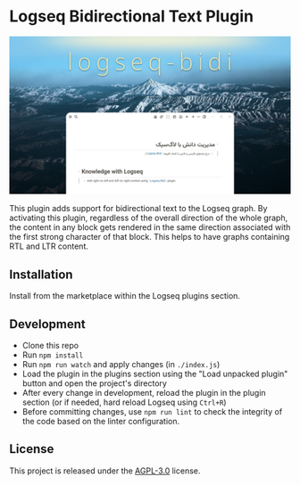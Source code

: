 # Logseq Bidirectional Text Plugin

![logseq-bidi](./images/logseq-bidi-promo-01-hd.jpg)

This plugin adds support for bidirectional text to the Logseq graph. By activating
this plugin, regardless of the overall direction of the whole graph, the
content in any block gets rendered in the same direction associated with the
first strong character of that block. This helps to have graphs containing
RTL and LTR content.

## Installation
Install from the marketplace within the Logseq plugins section.

## Development
- Clone this repo
- Run `npm install`
- Run `npm run watch` and apply changes (in `./index.js`)
- Load the plugin in the plugins section using the "Load unpacked plugin" button and open the project's directory
- After every change in development, reload the plugin in the plugin section (or if needed, hard reload Logseq using `Ctrl+R`)
- Before committing changes, use `npm run lint` to check the integrity of the code based on the linter configuration.

## License
This project is released under the [AGPL-3.0](https://github.com/dobidi/logseq-bidi/blob/main/LICENSE) license.
